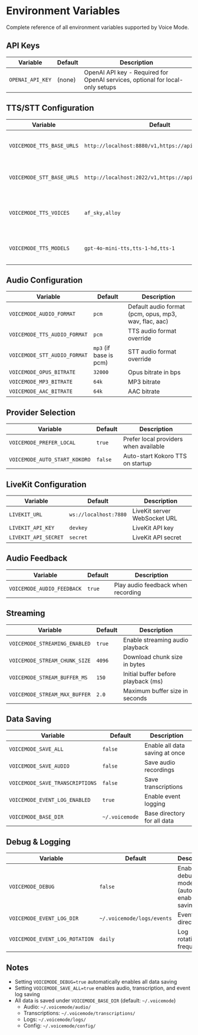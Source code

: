 # Environment Variables

Complete reference of all environment variables supported by Voice Mode.

## API Keys

| Variable | Default | Description |
|----------|---------|-------------|
| `OPENAI_API_KEY` | (none) | OpenAI API key - Required for OpenAI services, optional for local-only setups |

## TTS/STT Configuration

| Variable | Default | Description |
|----------|---------|-------------|
| `VOICEMODE_TTS_BASE_URLS` | `http://localhost:8880/v1,https://api.openai.com/v1` | Comma-separated list of TTS endpoints |
| `VOICEMODE_STT_BASE_URLS` | `http://localhost:2022/v1,https://api.openai.com/v1` | Comma-separated list of STT endpoints |
| `VOICEMODE_TTS_VOICES` | `af_sky,alloy` | Comma-separated list of preferred voices |
| `VOICEMODE_TTS_MODELS` | `gpt-4o-mini-tts,tts-1-hd,tts-1` | Comma-separated list of TTS models |

## Audio Configuration

| Variable | Default | Description |
|----------|---------|-------------|
| `VOICEMODE_AUDIO_FORMAT` | `pcm` | Default audio format (pcm, opus, mp3, wav, flac, aac) |
| `VOICEMODE_TTS_AUDIO_FORMAT` | `pcm` | TTS audio format override |
| `VOICEMODE_STT_AUDIO_FORMAT` | `mp3` (if base is pcm) | STT audio format override |
| `VOICEMODE_OPUS_BITRATE` | `32000` | Opus bitrate in bps |
| `VOICEMODE_MP3_BITRATE` | `64k` | MP3 bitrate |
| `VOICEMODE_AAC_BITRATE` | `64k` | AAC bitrate |

## Provider Selection

| Variable | Default | Description |
|----------|---------|-------------|
| `VOICEMODE_PREFER_LOCAL` | `true` | Prefer local providers when available |
| `VOICEMODE_AUTO_START_KOKORO` | `false` | Auto-start Kokoro TTS on startup |

## LiveKit Configuration

| Variable | Default | Description |
|----------|---------|-------------|
| `LIVEKIT_URL` | `ws://localhost:7880` | LiveKit server WebSocket URL |
| `LIVEKIT_API_KEY` | `devkey` | LiveKit API key |
| `LIVEKIT_API_SECRET` | `secret` | LiveKit API secret |

## Audio Feedback

| Variable | Default | Description |
|----------|---------|-------------|
| `VOICEMODE_AUDIO_FEEDBACK` | `true` | Play audio feedback when recording |

## Streaming

| Variable | Default | Description |
|----------|---------|-------------|
| `VOICEMODE_STREAMING_ENABLED` | `true` | Enable streaming audio playback |
| `VOICEMODE_STREAM_CHUNK_SIZE` | `4096` | Download chunk size in bytes |
| `VOICEMODE_STREAM_BUFFER_MS` | `150` | Initial buffer before playback (ms) |
| `VOICEMODE_STREAM_MAX_BUFFER` | `2.0` | Maximum buffer size in seconds |

## Data Saving

| Variable | Default | Description |
|----------|---------|-------------|
| `VOICEMODE_SAVE_ALL` | `false` | Enable all data saving at once |
| `VOICEMODE_SAVE_AUDIO` | `false` | Save audio recordings |
| `VOICEMODE_SAVE_TRANSCRIPTIONS` | `false` | Save transcriptions |
| `VOICEMODE_EVENT_LOG_ENABLED` | `true` | Enable event logging |
| `VOICEMODE_BASE_DIR` | `~/.voicemode` | Base directory for all data |

## Debug & Logging

| Variable | Default | Description |
|----------|---------|-------------|
| `VOICEMODE_DEBUG` | `false` | Enable debug mode (auto-enables all saving) |
| `VOICEMODE_EVENT_LOG_DIR` | `~/.voicemode/logs/events` | Event log directory |
| `VOICEMODE_EVENT_LOG_ROTATION` | `daily` | Log rotation frequency |

## Notes

- Setting `VOICEMODE_DEBUG=true` automatically enables all data saving
- Setting `VOICEMODE_SAVE_ALL=true` enables audio, transcription, and event log saving
- All data is saved under `VOICEMODE_BASE_DIR` (default: `~/.voicemode`)
  - Audio: `~/.voicemode/audio/`
  - Transcriptions: `~/.voicemode/transcriptions/`
  - Logs: `~/.voicemode/logs/`
  - Config: `~/.voicemode/config/`